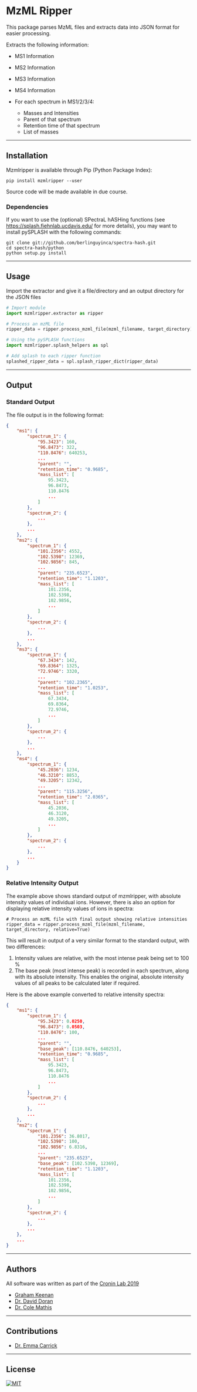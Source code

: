 # MzML Ripper

This package parses MzML files and extracts data into JSON format for easier processing.


Extracts the following information:

* MS1 Information
* MS2 Information
* MS3 Information
* MS4 Information


* For each spectrum in MS1/2/3/4:
    * Masses and Intensities
    * Parent of that spectrum
    * Retention time of that spectrum
    * List of masses

---

## Installation

Mzmlripper is available through Pip (Python Package Index):
```
pip install mzmlripper --user
```

Source code will be made available in due course.

### Dependencies
If you want to use the (optional) SPectraL hASHing functions (see https://splash.fiehnlab.ucdavis.edu/ for more details), 
you may want to install pySPLASH with the following commands:
```
git clone git://github.com/berlinguyinca/spectra-hash.git
cd spectra-hash/python
python setup.py install

```

---

## Usage

Import the extractor and give it a file/directory and an output directory for the JSON files

```python
# Import module
import mzmlripper.extractor as ripper

# Process an mzML file
ripper_data = ripper.process_mzml_file(mzml_filename, target_directory)

# Using the pySPLASH functions
import mzmlripper.splash_helpers as spl

# Add splash to each ripper function
splashed_ripper_data = spl.splash_ripper_dict(ripper_data)

```

---

## Output

### Standard Output

The file output is in the following format:

```json
{
    "ms1": {
        "spectrum_1": {
            "95.3423": 160,
            "96.8473": 322,
            "110.8476": 640253,
            ...
            "parent": "",
            "retention_time": "0.9685",
            "mass_list": [
                95.3423,
                96.8473,
                110.8476
                ...
            ]
        },
        "spectrum_2": {
            ...
        },
        ...
    },
    "ms2": {
        "spectrum_1": {
            "101.2356": 4552,
            "102.5398": 12369,
            "102.9856": 845,
            ...
            "parent": "235.6523",
            "retention_time": "1.1203",
            "mass_list": [
                101.2356,
                102.5398,
                102.9856,
                ...
            ]
        },
        "spectrum_2": {
            ...
        },
        ...
    },
    "ms3": {
        "spectrum_1": {
            "67.3434": 142,
            "69.8364": 1325,
            "72.9746": 3320,
            ...
            "parent": "102.2365",
            "retention_time": "1.0253",
            "mass_list": [
                67.3434,
                69.8364,
                72.9746,
                ...
            ]
        },
        "spectrum_2": {
            ...
        },
        ...
    },
    "ms4": {
        "spectrum_1": {
            "45.2036": 1234,
            "46.3210": 8853,
            "49.3205": 12342,
            ...
            "parent": "115.3256",
            "retention_time": "2.0365",
            "mass_list": [
                45.2036,
                46.3120,
                49.3205,
                ...
            ]
        },
        "spectrum_2": {
            ...
        },
        ...
    }
}
```
### Relative Intensity Output

The example above shows standard output of mzmlripper, with absolute intensity values of
individual ions. However, there is also an option for displaying relative intensity values
of ions in spectra:

```
# Process an mzML file with final output showing relative intensities
ripper_data = ripper.process_mzml_file(mzml_filename, target_directory, relative=True)
```
This will result in output of a very similar format to the standard output, with two differences:

1. Intensity values are relative, with the most intense peak being set to 100 %
2. The base peak (most intense peak) is recorded in each spectrum, along with its absolute intensity. This enables the original, absolute intensity values of all peaks to be calculated later if required.

Here is the above example converted to relative intensity spectra:

```json
{
    "ms1": {
        "spectrum_1": {
            "95.3423": 0.0250,
            "96.8473": 0.0503,
            "110.8476": 100,
            ...
            "parent": "",
            "base_peak": [110.8476, 640253],
            "retention_time": "0.9685",
            "mass_list": [
                95.3423,
                96.8473,
                110.8476
                ...
            ]
        },
        "spectrum_2": {
            ...
        },
        ...
    },
    "ms2": {
        "spectrum_1": {
            "101.2356": 36.8017,
            "102.5398": 100,
            "102.9856": 6.8316,
            ...
            "parent": "235.6523",
            "base_peak": [102.5398, 12369],
            "retention_time": "1.1203",
            "mass_list": [
                101.2356,
                102.5398,
                102.9856,
                ...
            ]
        },
        "spectrum_2": {
            ...
        },
        ...
    },
    ...
}

```


---


## Authors

All software was written as part of the [Cronin Lab 2019](http://www.chem.gla.ac.uk/cronin/)

* [Graham Keenan](mailto:Graham.Keenan@glasgow.ac.uk)
* [Dr. David Doran](mailto:d.doran.1@research.gla.ac.uk)
* [Dr. Cole Mathis](mailto:Cole.Mathis@glasgow.ac.uk)

---

## Contributions

* [Dr. Emma Carrick](mailto:Emma.Carrick@glasgow.ac.uk)


---

## License

[![MIT](https://upload.wikimedia.org/wikipedia/commons/thumb/0/0c/MIT_logo.svg/220px-MIT_logo.svg.png)](https://opensource.org/licenses/MIT)
